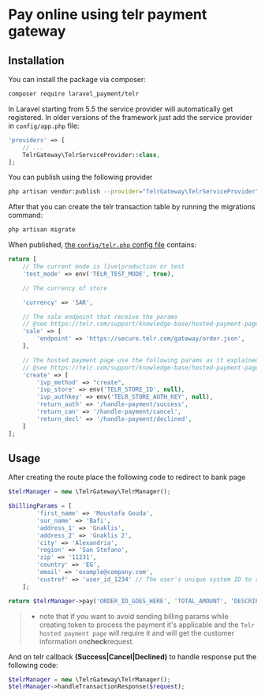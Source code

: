 # Pay online using telr payment gateway

## Installation

You can install the package via composer:

``` bash
composer require laravel_payment/telr
```


In Laravel starting from 5.5 the service provider will automatically get registered. In older versions of the framework just add the service provider in `config/app.php` file:

```php
'providers' => [
    // ...
    TelrGateway\TelrServiceProvider::class,
];
```

You can publish using the following provider

```bash
php artisan vendor:publish --provider="TelrGateway\TelrServiceProvider"
```
After that you can create the telr transaction table by running the migrations command:

```bash
php artisan migrate
```

When published, [the `config/telr.php` config file](#) contains:
```php
return [
    // The current mode is live|production or test
    'test_mode' => env('TELR_TEST_MODE', true),

    // The currency of store

    'currency' => 'SAR',

    // The sale endpoint that receive the params
    // @see https://telr.com/support/knowledge-base/hosted-payment-page-integration-guide
    'sale' => [
        'endpoint' => 'https://secure.telr.com/gateway/order.json',
    ],

    // The hosted payment page use the following params as it explained in the integration guide
    // @see https://telr.com/support/knowledge-base/hosted-payment-page-integration-guide/#request-method-and-format
    'create' => [
        'ivp_method' => "create",
        'ivp_store' => env('TELR_STORE_ID', null),
        'ivp_authkey' => env('TELR_STORE_AUTH_KEY', null),
        'return_auth' => '/handle-payment/success',
        'return_can' => '/handle-payment/cancel',
        'return_decl' => '/handle-payment/declined',
    ]
];
```

## Usage

After creating the route place the following code to redirect to bank page

```php
$telrManager = new \TelrGateway\TelrManager();

$billingParams = [
        'first_name' => 'Moustafa Gouda',
        'sur_name' => 'Bafi',
        'address_1' => 'Gnaklis',
        'address_2' => 'Gnaklis 2',
        'city' => 'Alexandria',
        'region' => 'San Stefano',
        'zip' => '11231',
        'country' => 'EG',
        'email' => 'example@company.com',
        'custref' => 'user_id_1234' // The user's unique system ID to remember his card
    ];

return $telrManager->pay('ORDER_ID_GOES_HERE', 'TOTAL_AMOUNT', 'DESCRIPTION ...', $billingParams)->redirect();

```
> - note that if you want to avoid sending billing params while creating token to process the payment it's applicable and the `Telr hosted payment page` will require it and will get the customer information on**check**request.

And on telr callback **(Success|Cancel|Declined)** to handle response put the following code:
```php
$telrManager = new \TelrGateway\TelrManager();
$telrManager->handleTransactionResponse($request);
```
